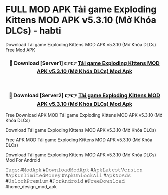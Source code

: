 # FULL MOD APK Tải game Exploding Kittens MOD APK v5.3.10 (Mở Khóa DLCs) - habti
Download Tải game Exploding Kittens MOD APK v5.3.10 (Mở Khóa DLCs) Free Mod APK

<div align="center">
<h3>🔴 Download [Server1] 👉👉 <a href="https://apk-comot.site?title=Tải_game_Exploding_Kittens_MOD_APK_v5.3.10_(Mở_Khóa_DLCs)">Tải game Exploding Kittens MOD APK v5.3.10 (Mở Khóa DLCs) Mod Apk</a></h3><br>

<h3>🔴 Download [Server2] 👉👉 <a href="https://apk-comot.site?title=Tải_game_Exploding_Kittens_MOD_APK_v5.3.10_(Mở_Khóa_DLCs)">Tải game Exploding Kittens MOD APK v5.3.10 (Mở Khóa DLCs) Mod Apk</a></h3>
</div>


Free Download APK MOD Tải game Exploding Kittens MOD APK v5.3.10 (Mở Khóa DLCs)

Download Tải game Exploding Kittens MOD APK v5.3.10 (Mở Khóa DLCs) 

Free APK MOD Tải game Exploding Kittens MOD APK v5.3.10 (Mở Khóa DLCs) 

Download Tải game Exploding Kittens MOD APK v5.3.10 (Mở Khóa DLCs) Mod For Android

𝚃𝚊𝚐𝚜: #𝙼𝚘𝚍𝙰𝚙𝚔 #𝙳𝚘𝚠𝚗𝚕𝚘𝚊𝚍𝙼𝚘𝚍𝙰𝚙𝚔 #𝙰𝚙𝚔𝙻𝚊𝚝𝚎𝚜𝚝𝚅𝚎𝚛𝚜𝚒𝚘𝚗 #𝙰𝚙𝚔𝚄𝚗𝚕𝚒𝚖𝚒𝚝𝚎𝚍𝙼𝚘𝚗𝚎𝚢 #𝙰𝚙𝚔𝚄𝚗𝚕𝚘𝚌𝚔𝙰𝚕𝚕 #𝙰𝚙𝚔𝙽𝚘𝙰𝚍𝚜 #𝚄𝚗𝚕𝚘𝚌𝚔𝙿𝚛𝚎𝚖𝚒𝚞𝚖 #𝙵𝚘𝚛𝙰𝚗𝚍𝚛𝚘𝚒𝚍 #𝙵𝚛𝚎𝚎𝙳𝚘𝚠𝚗𝚕𝚘𝚊𝚍 #home_design_mod_apk